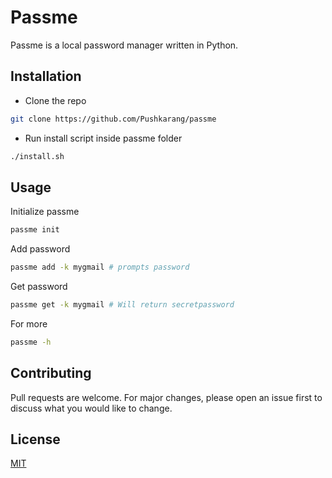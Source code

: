 # Passme

Passme is a local password manager written in Python.

## Installation

- Clone the repo

```bash
git clone https://github.com/Pushkarang/passme
```
- Run install script inside passme folder

```bash
./install.sh
```
## Usage

Initialize passme
```bash
passme init
```
Add password
```bash
passme add -k mygmail # prompts password
```
Get password
```bash
passme get -k mygmail # Will return secretpassword
```
For more
```bash
passme -h
```

## Contributing
Pull requests are welcome. For major changes, please open an issue first to discuss what you would like to change.

## License
[MIT](https://choosealicense.com/licenses/mit/)
